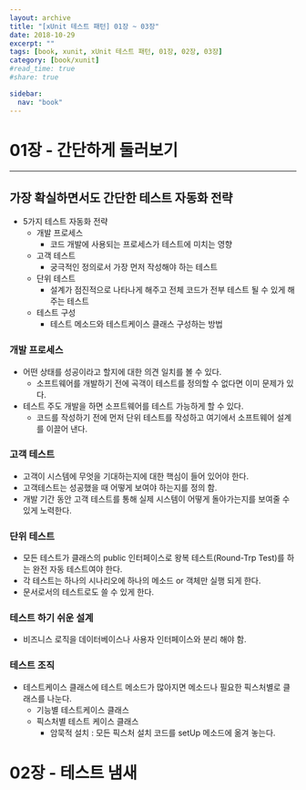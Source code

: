 ```yaml
---
layout: archive
title: "[xUnit 테스트 패턴] 01장 ~ 03장"
date: 2018-10-29
excerpt: ""
tags: [book, xunit, xUnit 테스트 패턴, 01장, 02장, 03장]
category: [book/xunit]
#read_time: true
#share: true

sidebar:
  nav: "book"
---
```


# 01장 - 간단하게 둘러보기

* * *

## 가장 확실하면서도 간단한 테스트 자동화 전략

* 5가지 테스트 자동화 전략
  * 개발 프로세스
    * 코드 개발에 사용되는 프로세스가 테스트에 미치는 영향
  * 고객 테스트
    * 궁극적인 정의로서 가장 먼저 작성해야 하는 테스트
  * 단위 테스트
    * 설계가 점진적으로 나타나게 해주고 전체 코드가 전부 테스트 될 수 있게 해주는 테스트
  * 테스트 구성
    * 테스트 메소드와 테스트케이스 클래스 구성하는 방법

### 개발 프로세스

* 어떤 상태를 성공이라고 할지에 대한 의견 일치를 볼 수 있다.
  * 소프트웨어를 개발하기 전에 곡객이 테스트를 정의할 수 없다면 이미 문제가 있다.
* 테스트 주도 개발을 하면 소프트웨어를 테스트 가능하게 할 수 있다.
  * 코드를 작성하기 전에 먼저 단위 테스트를 작성하고 여기에서 소프트웨어 설계를 이끌어 낸다.

### 고객 테스트

* 고객이 시스템에 무엇을 기대하는지에 대한 핵심이 들어 있어야 한다.
* 고객테스트는 성공했을 때 어떻게 보여야 하는지를 정의 함.
* 개발 기간 동안 고객 테스트를 통해 실제 시스템이 어떻게 돌아가는지를 보여줄 수 있게 노력한다.

### 단위 테스트

* 모든 테스트가 클래스의 public 인터페이스로 왕복 테스트(Round-Trp Test)를 하는 완전 자동 테스트여야 한다.
* 각 테스트는 하나의 시나리오에 하나의 메소드 or 객체만 실행 되게 한다.
* 문서로서의 테스트로도 쓸 수 있게 한다.

### 테스트 하기 쉬운 설계

* 비즈니스 로직을 데이터베이스나 사용자 인터페이스와 분리 해야 함.

### 테스트 조직

* 테스트케이스 클래스에 테스트 메소드가 많아지면 메소드나 필요한 픽스처별로 클래스를 나눈다.
  * 기능별 테스트케이스 클래스
  * 픽스처별 테스트 케이스 클래스
    * 암묵적 설치 : 모든 픽스처 설치 코드를 setUp 메소드에 옮겨 놓는다.

# 02장 - 테스트 냄새